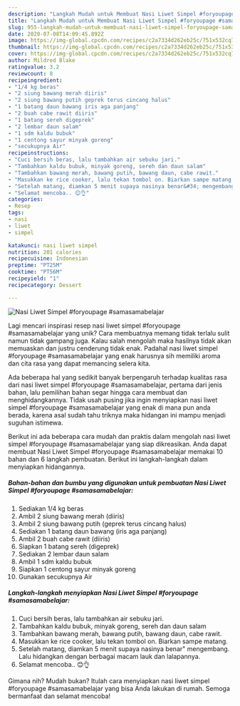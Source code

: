 ```yaml
---
description: "Langkah Mudah untuk Membuat Nasi Liwet Simpel #foryoupage #samasamabelajar Anti Gagal"
title: "Langkah Mudah untuk Membuat Nasi Liwet Simpel #foryoupage #samasamabelajar Anti Gagal"
slug: 955-langkah-mudah-untuk-membuat-nasi-liwet-simpel-foryoupage-samasamabelajar-anti-gagal
date: 2020-07-08T14:09:45.892Z
image: https://img-global.cpcdn.com/recipes/c2a7334d262eb25c/751x532cq70/nasi-liwet-simpel-foryoupage-samasamabelajar-foto-resep-utama.jpg
thumbnail: https://img-global.cpcdn.com/recipes/c2a7334d262eb25c/751x532cq70/nasi-liwet-simpel-foryoupage-samasamabelajar-foto-resep-utama.jpg
cover: https://img-global.cpcdn.com/recipes/c2a7334d262eb25c/751x532cq70/nasi-liwet-simpel-foryoupage-samasamabelajar-foto-resep-utama.jpg
author: Mildred Blake
ratingvalue: 3.2
reviewcount: 8
recipeingredient:
- "1/4 kg beras"
- "2 siung bawang merah diiris"
- "2 siung bawang putih geprek terus cincang halus"
- "1 batang daun bawang iris aga panjang"
- "2 buah cabe rawit diiris"
- "1 batang sereh digeprek"
- "2 lembar daun salam"
- "1 sdm kaldu bubuk"
- "1 centong sayur minyak goreng"
- "secukupnya Air"
recipeinstructions:
- "Cuci bersih beras, lalu tambahkan air sebuku jari."
- "Tambahkan kaldu bubuk, minyak goreng, sereh dan daun salam"
- "Tambahkan bawang merah, bawang putih, bawang daun, cabe rawit."
- "Masukkan ke rice cooker, lalu tekan tombol on. Biarkan sampe matang."
- "Setelah matang, diamkan 5 menit supaya nasinya benar&#34; mengembang. Lalu hidangkan dengan berbagai macam lauk dan lalapannya."
- "Selamat mencoba.. 😊👌"
categories:
- Resep
tags:
- nasi
- liwet
- simpel

katakunci: nasi liwet simpel 
nutrition: 201 calories
recipecuisine: Indonesian
preptime: "PT25M"
cooktime: "PT56M"
recipeyield: "1"
recipecategory: Dessert

---
```



![Nasi Liwet Simpel #foryoupage #samasamabelajar](https://img-global.cpcdn.com/recipes/c2a7334d262eb25c/751x532cq70/nasi-liwet-simpel-foryoupage-samasamabelajar-foto-resep-utama.jpg)

Lagi mencari inspirasi resep nasi liwet simpel #foryoupage #samasamabelajar yang unik? Cara membuatnya memang tidak terlalu sulit namun tidak gampang juga. Kalau salah mengolah maka hasilnya tidak akan memuaskan dan justru cenderung tidak enak. Padahal nasi liwet simpel #foryoupage #samasamabelajar yang enak harusnya sih memiliki aroma dan cita rasa yang dapat memancing selera kita.



Ada beberapa hal yang sedikit banyak berpengaruh terhadap kualitas rasa dari nasi liwet simpel #foryoupage #samasamabelajar, pertama dari jenis bahan, lalu pemilihan bahan segar hingga cara membuat dan menghidangkannya. Tidak usah pusing jika ingin menyiapkan nasi liwet simpel #foryoupage #samasamabelajar yang enak di mana pun anda berada, karena asal sudah tahu triknya maka hidangan ini mampu menjadi suguhan istimewa.


Berikut ini ada beberapa cara mudah dan praktis dalam mengolah nasi liwet simpel #foryoupage #samasamabelajar yang siap dikreasikan. Anda dapat membuat Nasi Liwet Simpel #foryoupage #samasamabelajar memakai 10 bahan dan 6 langkah pembuatan. Berikut ini langkah-langkah dalam menyiapkan hidangannya.

<!--inarticleads1-->

##### Bahan-bahan dan bumbu yang digunakan untuk pembuatan Nasi Liwet Simpel #foryoupage #samasamabelajar:

1. Sediakan 1/4 kg beras
1. Ambil 2 siung bawang merah (diiris)
1. Ambil 2 siung bawang putih (geprek terus cincang halus)
1. Sediakan 1 batang daun bawang (iris aga panjang)
1. Ambil 2 buah cabe rawit (diiris)
1. Siapkan 1 batang sereh (digeprek)
1. Sediakan 2 lembar daun salam
1. Ambil 1 sdm kaldu bubuk
1. Siapkan 1 centong sayur minyak goreng
1. Gunakan secukupnya Air




<!--inarticleads2-->

##### Langkah-langkah menyiapkan Nasi Liwet Simpel #foryoupage #samasamabelajar:

1. Cuci bersih beras, lalu tambahkan air sebuku jari.
1. Tambahkan kaldu bubuk, minyak goreng, sereh dan daun salam
1. Tambahkan bawang merah, bawang putih, bawang daun, cabe rawit.
1. Masukkan ke rice cooker, lalu tekan tombol on. Biarkan sampe matang.
1. Setelah matang, diamkan 5 menit supaya nasinya benar&#34; mengembang. Lalu hidangkan dengan berbagai macam lauk dan lalapannya.
1. Selamat mencoba.. 😊👌




Gimana nih? Mudah bukan? Itulah cara menyiapkan nasi liwet simpel #foryoupage #samasamabelajar yang bisa Anda lakukan di rumah. Semoga bermanfaat dan selamat mencoba!
